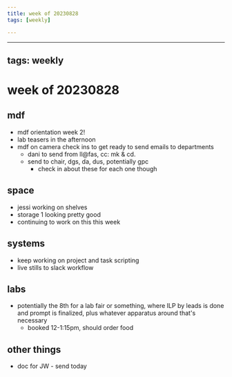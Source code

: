 ```yaml
---
title: week of 20230828
tags: [weekly]

---
```


---
tags: weekly
---
# week of 20230828

## mdf
* mdf orientation week 2!
* lab teasers in the afternoon
* mdf on camera check ins to get ready to send emails to departments
    * dani to send from ll@fas, cc: mk & cd.
    * send to chair, dgs, da, dus, potentially gpc
        * check in about these for each one though

## space
* jessi working on shelves
* storage 1 looking pretty good
* continuing to work on this this week

## systems
* keep working on project and task scripting
* live stills to slack workflow

## labs
* potentially the 8th for a lab fair or something, where ILP by leads is done and prompt is finalized, plus whatever apparatus around that's necessary
    * booked 12-1:15pm, should order food

## other things
* doc for JW - send today




